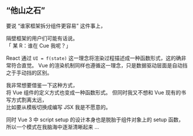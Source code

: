 <h2 class="font-bold text-coolGray">
  “他山之石”
</h2>

<p class="flex flex-col transition-800 w-auto lh-2 text-coolgray-300 text-4">
  <span class="my2">要说 <span class="text-teal-200:80">“谁家框架拆分组件更容易”</span> 这件事上，</span>
  <div class="my2 row-flex">
    隔壁框架的用户们可能有话说。
    <div class="text-6 ml-4" i-twemoji:face-with-raised-eyebrow />
    <span class="row-flex text-sky-400">「 某 R：谁在 Cue 我呢？」</span>
  </div>
</p>

<p v-click="1" class="flex flex-col transition-800 w-auto lh-2 text-coolgray-300 text-4">
  <span class="mb1">
    React 通过 <code class="font-bold text-rose-300">UI = f(state)</code> 
    这一理念将渲染过程描述成一种函数形式，这的确非常符合直觉。
  </span>
  <span class="mb1 text-coolgray-100/60">
    Vue 的渲染机制同样也遵循这一理念，只是数据驱动层面是自动挡之于手动挡的区别。
  </span>
</p>

<p v-click="2" class="flex flex-col transition-800 w-auto lh-2 text-coolgray-300 text-6">
  <span class="mb1 text-amber-200/90 lh-10">
    我非常想要借鉴一下这种方式，<br>
    将 Vue 组件的定义方式也变成一种函数形式。
  </span>
  <span class="mb1 text-coolgray-100/60 text-4">
    但同时我又不想和 Vue 现有的书写方式割离太远，<br>
    比如要从模板切换成编写 JSX 我是不愿意的。
  </span>
</p>

<p v-click="3" class="flex flex-col transition-800 w-auto lh-2 text-coolgray-300 text-4">
  <span>
    同时 Vue 3 中 script setup 的设计本身也是脱胎于组件对象上的 setup 函数，<br>
    所以一个模式在我脑海中逐渐清晰起来 ...
  </span>
</p>

<!--

[click]

[click]

为什么不想要 JSX 呢？

首先是因为我不想丢掉 Vue 3 编译优化所带来的宝贵的性能收益。

其次是 JSX 中无法省略 .value，没有自动解包，虽然现在官方 JSX 插件也支持你在 JSX 上使用指令，但和模板原生的简洁用法比起来还是差点意思。

在 Vue 的世界里，JSX 确实有它的一席之地，但是如果通盘使用仍然有张冠李戴之嫌。
-->
